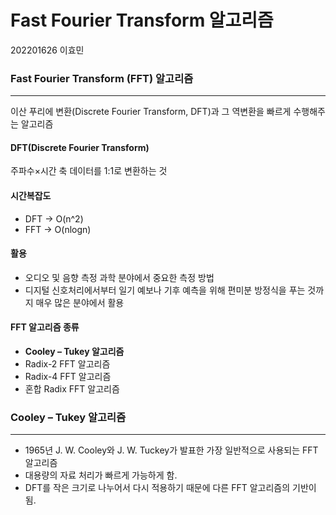 # Fast Fourier Transform 알고리즘

202201626 이효민

### Fast Fourier Transform (FFT) 알고리즘
---
이산 푸리에 변환(Discrete Fourier Transform, DFT)과 그 역변환을 빠르게 수행해주는 알고리즘

#### DFT(Discrete Fourier Transform)
주파수×시간 축 데이터를 1:1로 변환하는 것

#### 시간복잡도

- DFT ->  O(n^2)
- FFT ->  O(nlogn)

#### 활용

- 오디오 및 음향 측정 과학 분야에서 중요한 측정 방법
- 디지털 신호처리에서부터 일기 예보나 기후 예측을 위해 편미분 방정식을 푸는 것까지 매우 많은 분야에서 활용

#### FFT 알고리즘 종류
- **Cooley – Tukey 알고리즘**
- Radix-2 FFT 알고리즘
- Radix-4 FFT 알고리즘
- 혼합 Radix FFT 알고리즘

### Cooley – Tukey 알고리즘
---
- 1965년 J. W. Cooley와 J. W. Tuckey가 발표한 가장 일반적으로 사용되는 FFT 알고리즘
- 대용량의 자료 처리가 빠르게 가능하게 함.
- DFT를 작은 크기로 나누어서 다시 적용하기 때문에 다른 FFT 알고리즘의 기반이 됨.
